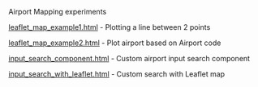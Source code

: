 
Airport Mapping experiments

[leaflet_map_example1.html](leaflet_map_example1.html) - Plotting a line between 2 points

[leaflet_map_example2.html](leaflet_map_example2.html) - Plot airport based on Airport code

[input_search_component.html](input_search_component.html) - Custom airport input search component

[input_search_with_leaflet.html](input_search_with_leaflet.html) - Custom search with Leaflet map
